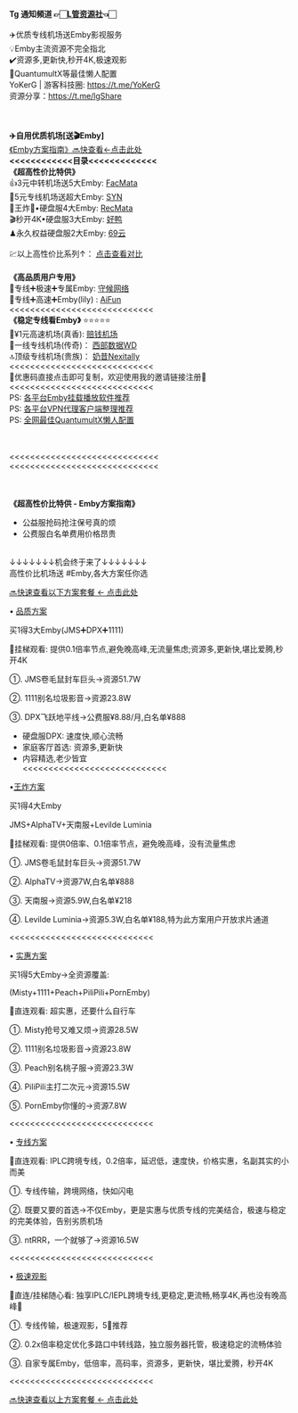 **Tg 通知頻道 👉🏻[L管资源社](https://t.me/lgShare/132)👈🏻**<br>
<br>
✈️优质专线机场送Emby影视服务<br>
💡Emby主流资源不完全指北<br>
✔️资源多,更新快,秒开4K,极速观影<br>
🦋QuantumultX等最佳懒人配置<br>
YoKerG | 游客科技圈: https://t.me/YoKerG<br>
资源分享：https://t.me/lgShare<br>
<br>
<br>
<br>
**✈️自用优质机场[送🎬Emby]**
<br>
[《Emby方案指南》🔜快查看←点击此处](https://t.me/lgShare/132)
<br>
**<<<<<<<<<<<<目录<<<<<<<<<<<<<**
<br>
**《超高性价比特供》**
<br>
👍3元中转机场送5大Emby: [FacMata](https://t.me/lgShare/127)<br>
🌟5元专线机场送超大Emby: [SYN](https://t.me/lgShare/128)<br>
💯王炸💯•硬盘服4大Emby: [RecMata](https://t.me/lgShare/126)<br>
🎬秒开4K•硬盘服3大Emby: [好鸭](https://t.me/lgShare/125)<br>
♟永久权益硬盘服2大Emby: [69云](https://t.me/lgShare/138)<br>
<br>
💹以上高性价比系列↑： [点击查看对比](https://t.me/lgShare/122)<br>
<br>
**《高品质用户专用》** <br>
🥊专线➕极速➕专属Emby: [守候网络](https://t.me/lgShare/129)<br>
📍专线➕高速➕Emby(lily) : [AiFun](https://t.me/lgShare/129)<br>
<<<<<<<<<<<<<<<<<<<<<<<<<<<<<br>
**《稳定专线看Emby》**  ⭐️⭐️⭐️⭐️⭐️<br>
🦋¥1元高速机场(真香):   [赔钱机场](https://t.me/lgShare/124)<br>
🎱一线专线机场(传奇)： [西部数据WD](https://t.me/lgShare/123)<br>
🔝顶级专线机场(贵族)： [奶昔Nexitally](https://t.me/lgShare/123)<br>
<<<<<<<<<<<<<<<<<<<<<<<<<<<<<br>
🎫优惠码直接点击即可复制，欢迎使用我的邀请链接注册👏<br>
<<<<<<<<<<<<<<<<<<<<<<<<<<<<<br>
PS: [各平台Emby挂载播放软件推荐](https://t.me/lgShare/121)<br>
PS: [各平台VPN代理客户端整理推荐](https://t.me/lgShare/97)<br>
PS: [全网最佳QuantumultX懒人配置](https://t.me/lgShare/150)<br>


<br>
<br>
<<<<<<<<<<<<<<<<<<<<<<<<<<<<<<br>
<<<<<<<<<<<<<<<<<<<<<<<<<<<<<<br>
<br>
<br>


**《超高性价比特供 - Emby方案指南》** 
<br>
 - 公益服抢码抢注保号真的烦<br>
 - 公费服白名单费用价格昂贵<br>
<br>
↓↓↓↓↓↓↓机会终于来了↓↓↓↓↓↓↓<br>
高性价比机场送 #Emby,各大方案任你选<br>

[🔜快速查看以下方案套餐 ← 点击此处](https://t.me/lgShare/122)

• [品质方案](https://t.me/lgShare/125)

买1得3大Emby(JMS➕DPX➕1111) 

👀挂梯观看: 提供0.1倍率节点,避免晚高峰,无流量焦虑;资源多,更新快,堪比爱腾,秒开4K

①. JMS卷毛鼠封车巨头→资源51.7W

②. 1111别名垃圾影音→资源23.8W

③. DPX飞跃地平线→公费服¥8.88/月,白名单¥888

   - 硬盘服DPX: 速度快,顺心流畅
   - 家庭客厅首选: 资源多,更新快
   - 内容精选,老少皆宜<br>
<<<<<<<<<<<<<<<<<<<<<<<<<<<<<br>

•[王炸方案](https://t.me/lgShare/126)

买1得4大Emby

JMS+AlphaTV+天南服+Levilde Luminia

👀挂梯观看: 提供0倍率、0.1倍率节点，避免晚高峰，没有流量焦虑

①. JMS卷毛鼠封车巨头→资源51.7W

②. AlphaTV→资源7W,白名单¥888

③. 天南服→资源5.9W,白名单¥218

④. Levilde Luminia→资源5.3W,白名单¥188,特为此方案用户开放求片通道

<<<<<<<<<<<<<<<<<<<<<<<<<<<<

• [实惠方案](https://t.me/lgShare/127)

买1得5大Emby→全资源覆盖:

(Misty+1111+Peach+PiliPili+PornEmby)

👀直连观看: 超实惠，还要什么自行车

①. Misty抢号又难又烦→资源28.5W

②. 1111别名垃圾影音→资源23.8W

③. Peach别名桃子服→资源23.3W

④. PiliPili主打二次元→资源15.5W

⑤. PornEmby你懂的→资源7.8W

<<<<<<<<<<<<<<<<<<<<<<<<<<<<

• [专线方案](https://t.me/lgShare/128)

👀直连观看: IPLC跨境专线，0.2倍率，延迟低，速度快，价格实惠，名副其实的小而美

①. 专线传输，跨境网络，快如闪电

②. 既要又要的首选→不仅Emby，更是实惠与优质专线的完美结合，极速与稳定的完美体验，告别劣质机场

③. ntRRR，一个就够了→资源16.5W

<<<<<<<<<<<<<<<<<<<<<<<<<<<<

• [极速观影](https://t.me/lgShare/129)

👀直连/挂梯随心看: 独享IPLC/IEPL跨境专线,更稳定,更流畅,畅享4K,再也没有晚高峰💯

①. 专线传输，极速观影，5🌟推荐

②. 0.2x倍率稳定优化多路口中转线路，独立服务器托管，极速稳定的流畅体验

③. 自家专属Emby，低倍率，高码率，资源多，更新快，堪比爱腾，秒开4K

<<<<<<<<<<<<<<<<<<<<<<<<<<<<

[🔜快速查看以上方案套餐 ← 点击此处](https://t.me/lgShare/122)
